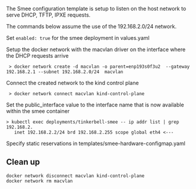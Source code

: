 The Smee configuration template is setup to listen on the host network to serve DHCP, TFTP, IPXE requests.

The commands below assume the use of the 192.168.2.0/24 network.
 
Set `enabled: true` for the smee deployment in values.yaml

Setup the docker network with the macvlan driver on the interface where the DHCP requests arrive
```
 > docker network create -d macvlan -o parent=enp193s0f3u2  --gateway 192.168.2.1 --subnet 192.168.2.0/24  macvlan
```

Connect the created network to the kind control plane
```
 > docker network connect macvlan kind-control-plane
```
  
Set the public_interface value to the interface name that is now available within the smee container
```
> kubectl exec deployments/tinkerbell-smee -- ip addr list | grep 192.168.2.
   inet 192.168.2.2/24 brd 192.168.2.255 scope global eth4 <---
```
 
Specify static reservations in templates/smee-hardware-configmap.yaml

## Clean up

```
docker network disconnect macvlan kind-control-plane
docker network rm macvlan
```
